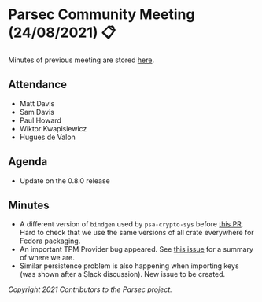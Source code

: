 # Parsec Community Meeting (24/08/2021) 📋

Minutes of previous meeting are stored
[here](https://github.com/parallaxsecond/community/tree/main/minutes).

## Attendance

- Matt Davis
- Sam Davis
- Paul Howard
- Wiktor Kwapisiewicz
- Hugues de Valon

## Agenda

- Update on the 0.8.0 release

## Minutes

- A different version of `bindgen` used by `psa-crypto-sys` before [this
   PR](https://github.com/parallaxsecond/rust-psa-crypto/pull/93). Hard to check that we use the
   same versions of all crate everywhere for Fedora packaging.
- An important TPM Provider bug appeared. See [this
   issue](https://github.com/parallaxsecond/parsec/issues/504) for a summary of where we are.
- Similar persistence problem is also happening when importing keys (was shown after a Slack
   discussion). New issue to be created.

*Copyright 2021 Contributors to the Parsec project.*
